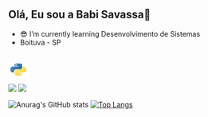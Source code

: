 ## Olá, Eu sou a Babi Savassa🤠

- 😎 I’m currently learning Desenvolvimento de Sistemas
- Boituva - SP

<div style="display: inline_block"><br>
 
  <img align="center" alt="Babisavassa-Python" height="30" width="40" src="https://raw.githubusercontent.com/devicons/devicon/master/icons/python/python-original.svg">


  <a href="https://instagram.com/babi.savassa/" target="_blank"><img src="https://img.shields.io/badge/-Instagram-%23E4405F?style=for-the-badge&logo=instagram&logoColor=white" target="_blank"></a>
  <a href = "mailto:barbara.savassa16@gmail.com"><img src="https://img.shields.io/badge/-Gmail-%23333?style=for-the-badge&logo=gmail&logoColor=white" target="_blank"></a>
</div>

![Anurag's GitHub stats](https://github-readme-stats.vercel.app/api?username=babisavassa&show_icons=true&theme=radical)
[![Top Langs](https://github-readme-stats.vercel.app/api/top-langs/?username=babisavassa&layout=compact)](https://github.com/anuraghazra/github-readme-stats)
